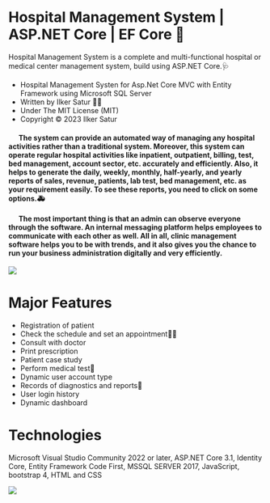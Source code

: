 # Hospital Management System | ASP.NET Core | EF Core 🏥

Hospital Management System is a complete and multi-functional hospital or medical center management system, build using ASP.NET Core.🩺

- Hospital Management Systen for Asp.Net Core MVC with Entity Framework using Microsoft SQL Server
- Written by Ilker Satur 👨‍💻
- Under The MIT License (MIT)
- Copyright © 2023 Ilker Satur


<h4>&nbsp &nbsp &nbsp The system can provide an automated way of managing any hospital activities rather than a traditional system. Moreover, this system can operate regular hospital activities like inpatient, outpatient, billing, test, bed management, account sector, etc. accurately and efficiently. Also, it helps to generate the daily, weekly, monthly, half-yearly, and yearly reports of sales, revenue, patients, lab test, bed management, etc. as your requirement easily. To see these reports, you need to click on some options.🚑
<br><br>
&nbsp &nbsp &nbsp The most important thing is that an admin can observe everyone through the software. An internal messaging platform helps employees to communicate with each other as well. All in all, clinic management software helps you to be with trends, and it also gives you the chance to run your business administration digitally and very efficiently.</h4>

<img src="https://github.com/ilkersatur/Hospital-Information-System/blob/main/Web%20yakalama_21-1-2023_22532_localhost.jpeg?raw=true">

# Major Features

- Registration of patient
- Check the schedule and set an appointment👩‍⚕️
- Consult with doctor
- Print prescription
- Patient case study
- Perform medical test💉
- Dynamic user account type
- Records of diagnostics and reports💊
- User login history
- Dynamic dashboard

# Technologies

Microsoft Visual Studio Community 2022 or later, ASP.NET Core 3.1, Identity Core, Entity Framework Code First, MSSQL SERVER 2017, JavaScript, bootstrap 4, HTML and CSS

<img src="https://github.com/ilkersatur/Hospital-Information-System/blob/main/Web%20yakalama_21-1-2023_225412_localhost.jpeg?raw=true">
